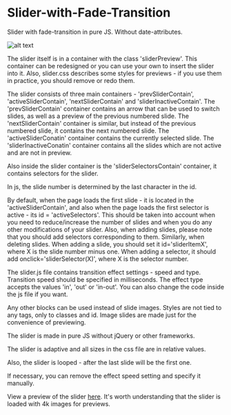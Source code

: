 # Slider-with-Fade-Transition
Slider with fade-transition in pure JS. Without date-attributes.

![alt text](https://i.ibb.co/FBdh9Mx/h6yhl-Sp-Ao-NM.jpg)

The slider itself is in a container with the class 'sliderPreview'. This container can be redesigned or you can use your own to insert the slider into it. Also, slider.css describes some styles for previews - if you use them in practice, you should remove or redo them.

The slider consists of three main containers - 'prevSliderContain', 'activeSliderContain', 'nextSliderContain' and 'sliderInactiveContain'. The 'prevSliderContain' container contains an arrow that can be used to switch slides, as well as a preview of the previous numbered slide. The 'nextSliderContain' container is similar, but instead of the previous numbered slide, it contains the next numbered slide. The 'activeSliderConatin' container contains the currently selected slide. The 'sliderInactiveConatin' container contains all the slides which are not active and are not in preview.

Also inside the slider container is the 'sliderSelectorsContain' container, it contains selectors for the slider.

In js, the slide number is determined by the last character in the id.

By default, when the page loads the first slide - it is located in the 'activeSliderContain', and also when the page loads the first selector is active - its id = 'activeSelectors'. This should be taken into account when you need to reduce/increase the number of slides and when you do any other modifications of your slider. Also, when adding slides, please note that you should add selectors corresponding to them. Similarly, when deleting slides. When adding a slide, you should set it id='sliderItemX', where X is the slide number minus one. When adding a selector, it should add onclick='sliderSelector(X)', where X is the selector number.

The slider.js file contains transition effect settings - speed and type. Transition speed should be specified in milliseconds. The effect type accepts the values 'in', 'out' or 'in-out'. You can also change the code inside the js file if you want.

Any other blocks can be used instead of slide images. Styles are not tied to any tags, only to classes and id. Image slides are made just for the convenience of previewing.

The slider is made in pure JS without jQuery or other frameworks.

The slider is adaptive and all sizes in the css file are in relative values.

Also, the slider is looped - after the last slide will be the first one.

If necessary, you can remove the effect speed setting and specify it manually.

View a preview of the slider [here](https://zloishavrin.github.io/Slider-with-Fade-Transition/slider.html).
It's worth understanding that the slider is loaded with 4k images for previews. 
